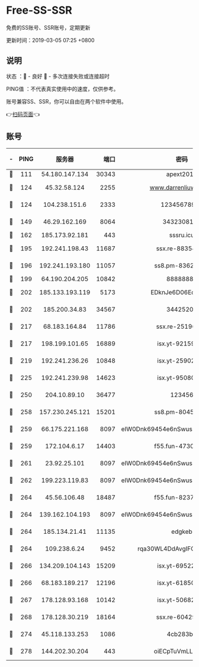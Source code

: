 # Free-SS-SSR

免费的SS账号、SSR账号，定期更新

更新时间：2019-03-05 07:25 +0800

## 说明

状态     ：🙂 - 良好 🙁 - 多次连接失败或连接超时

PING值   ：不代表真实使用中的速度，仅供参考。

账号兼容SS、SSR，你可以自由在两个软件中使用。

👉[扫码页面](https://liesauer.github.io/free-ss-ssr.github.io/)👈

## 账号

|-|PING|服务器|端口|密码|加密方式|区域|
|:----:|:----:|:-----:|-----:|:----:|:----:|:----:|
|🙂|111|54.180.147.134|30343|apext2019|chacha20|KR|
|🙂|124|45.32.58.124|2255|www.darrenliuwei.com|aes-256-cfb|JP|
|🙂|124|104.238.151.6|2333|12345678900|aes-256-cfb|JP|
|🙂|149|46.29.162.169|8064|3432308177|aes-256-cfb|RU|
|🙂|162|185.173.92.181|443|sssru.icu|rc4-md5|RU|
|🙂|195|192.241.198.43|11687|ssx.re-88354290|aes-256-cfb|US|
|🙂|196|192.241.193.180|11057|ss8.pm-83620677|aes-256-cfb|US|
|🙂|199|64.190.204.205|10842|88888888|rc4-md5|US|
|🙂|202|185.133.193.119|5173|EDknJe6D06EoWDaw|aes-256-cfb|US|
|🙂|202|185.200.34.83|34567|34425208|aes-256-cfb|US|
|🙂|217|68.183.164.84|11786|ssx.re-25196932|aes-256-cfb|US|
|🙂|217|198.199.101.65|16889|isx.yt-92159574|aes-256-cfb|US|
|🙂|219|192.241.236.26|10848|isx.yt-25902740|aes-256-cfb|US|
|🙂|225|192.241.239.98|14623|isx.yt-95080154|aes-256-cfb|US|
|🙂|250|204.10.89.10|36477|123456|aes-256-cfb|US|
|🙂|258|157.230.245.121|15201|ss8.pm-80454151|aes-256-cfb|SG|
|🙂|259|66.175.221.168|8097|eIW0Dnk69454e6nSwuspv9DmS201tQ0D|aes-256-cfb|US|
|🙂|259|172.104.6.17|14403|f55.fun-47304627|aes-256-cfb|US|
|🙂|261|23.92.25.101|8097|eIW0Dnk69454e6nSwuspv9DmS201tQ0D|aes-256-cfb|US|
|🙂|262|199.223.119.83|8097|eIW0Dnk69454e6nSwuspv9DmS201tQ0D|aes-256-cfb|US|
|🙂|264|45.56.106.48|18487|f55.fun-82379795|aes-256-cfb|US|
|🙂|264|139.162.104.193|8097|eIW0Dnk69454e6nSwuspv9DmS201tQ0D|aes-256-cfb|JP|
|🙂|264|185.134.21.41|11135|edgkeb|aes-256-cfb|GB|
|🙂|264|109.238.6.24|9452|rqa30WL4DdAvgIFG6Fs3znzTa|aes-256-cfb|FR|
|🙂|266|134.209.104.143|15209|isx.yt-69522000|aes-256-cfb|SG|
|🙂|266|68.183.189.217|12196|isx.yt-61850087|aes-256-cfb|SG|
|🙂|267|178.128.93.168|10142|isx.yt-50682573|aes-256-cfb|SG|
|🙂|268|178.128.30.219|18164|ssx.re-60429944|aes-256-cfb|SG|
|🙂|274|45.118.133.253|1086|4cb283b8|aes-256-cfb|SG|
|🙂|278|144.202.30.204|443|oiECpTuVmLLxk4Ts|aes-256-cfb|US|
